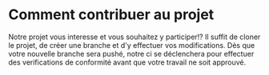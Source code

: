 # Comment contribuer au projet
Notre projet vous interesse et vous souhaitez y participer!?
Il suffit de cloner le projet, de créer une branche et d'y effectuer vos modifications.
Dès que votre nouvelle branche sera pushé, notre ci se déclenchera pour effectuer des verifications de conformité
avant que votre travail ne soit approuvé.

